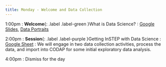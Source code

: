 ```yaml
---
title: Monday - Welcome and Data Collection
---
```


1:00pm
: **Welcome**{: .label .label-green }What is Data Science?
  : [Google Slides](#), [Data Portraits](https://giorgialupi.com/data-portraits-at-ted2017)

2:00pm
: **Session**{: .label .label-purple }Getting InSTEP with Data Science
  : [Google Sheet](#)
: We will engage in two data collection activities, process the data, and import into CODAP for some initial exploratory data analysis.
  

4:00pm
: Dismiss for the day
